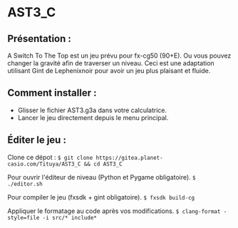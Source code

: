 # AST3_C

## Présentation :

A Switch To The Top est un jeu prévu pour fx-cg50 (90+E). Ou vous pouvez changer la gravité afin de traverser un niveau.
Ceci est une adaptation utilisant Gint de Lephenixnoir pour avoir un jeu plus plaisant et fluide.

## Comment installer :

- Glisser le fichier AST3.g3a dans votre calculatrice.
- Lancer le jeu directement depuis le menu principal.

## Éditer le jeu :

Clone ce dépot :
`$ git clone https://gitea.planet-casio.com/Tituya/AST3_C && cd AST3_C`

Pour ouvrir l'éditeur de niveau (Python et Pygame obligatoire).
`$ ./editor.sh`

Pour compiler le jeu (fxsdk + gint obligatoire).
`$ fxsdk build-cg`

Appliquer le formatage au code après vos modifications.
`$ clang-format -style=file -i src/* include*`
